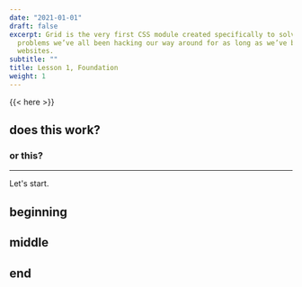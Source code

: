 ```yaml
---
date: "2021-01-01"
draft: false
excerpt: Grid is the very first CSS module created specifically to solve the layout
  problems we’ve all been hacking our way around for as long as we’ve been making
  websites.
subtitle: ""
title: Lesson 1, Foundation
weight: 1
---
```


{{< here >}}


## does this work?

### or this?

---

Let's start.

## beginning

## middle

## end
